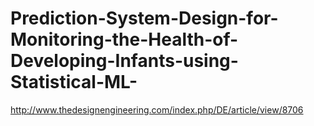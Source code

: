 # Prediction-System-Design-for-Monitoring-the-Health-of-Developing-Infants-using-Statistical-ML-
http://www.thedesignengineering.com/index.php/DE/article/view/8706
